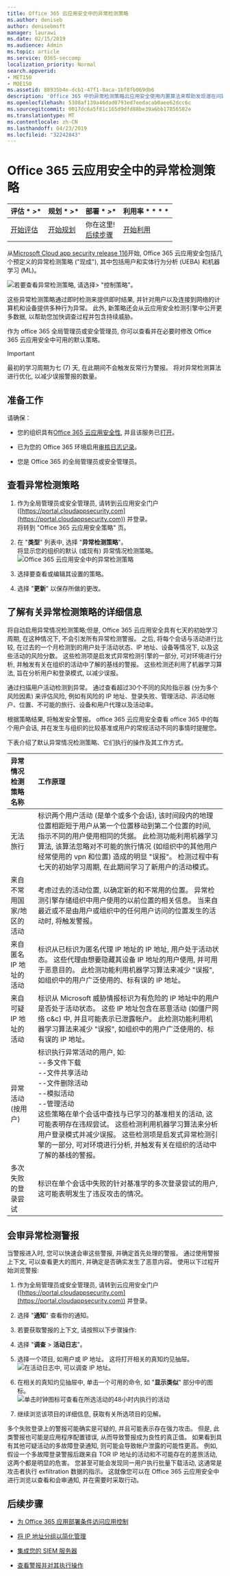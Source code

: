 ```yaml
---
title: Office 365 云应用安全中的异常检测策略
ms.author: deniseb
author: denisebmsft
manager: laurawi
ms.date: 02/15/2019
ms.audience: Admin
ms.topic: article
ms.service: O365-seccomp
localization_priority: Normal
search.appverid:
- MET150
- MOE150
ms.assetid: 88935b4e-dcb1-47f1-8aca-1bf8fb069db6
description: 'Office 365 中的异常检测策略云应用安全使用内置算法来帮助发现潜在问题。 您应该至少有一个异常检测策略, 您可以使用筛选器调整 (在创建时)。 '
ms.openlocfilehash: 5308af139a46dad0793ed7eedacab0aee62dcc6c
ms.sourcegitcommit: 0017dc6a5f81c165d9dfd88be39a6bb17856582e
ms.translationtype: MT
ms.contentlocale: zh-CN
ms.lasthandoff: 04/23/2019
ms.locfileid: "32242843"
---
```

# <a name="anomaly-detection-policies-in-office-365-cloud-app-security"></a>Office 365 云应用安全中的异常检测策略

|评估 * *\>**|规划 * *\>**|部署 * *\>**|利用率 * * * *|
|:-----|:-----|:-----|:-----|
|[开始评估](office-365-cas-overview.md) <br/> |[开始规划](get-ready-for-office-365-cas.md) <br/> |你在这里!  <br/> [后续步骤](ocas-conditional-access-app-control.md) <br/> |[开始利用](utilization-activities-for-ocas.md) <br/> |
   
从[Microsoft Cloud app security release 116](new-in-office-365-cas-2018.md#office-365-cloud-app-security-release-116)开始, Office 365 云应用安全包括几个预定义的异常检测策略 ("现成"), 其中包括用户和实体行为分析 (UEBA) 和机器学习 (ML)。
  
![若要查看异常检测策略, 请选择\> "控制策略"。](media/9663baa5-98bf-45e0-9458-6e572b43ec72.png)
  
这些异常检测策略通过即时检测来提供即时结果, 并针对用户以及连接到网络的计算机和设备提供多种行为异常。 此外, 新策略还会从云应用安全检测引擎中公开更多数据, 以帮助您加快调查过程并包含持续威胁。
  
作为 office 365 全局管理员或安全管理员, 你可以查看并在必要时修改 Office 365 云应用安全中可用的默认策略。
  
 > [!IMPORTANT]
> 最初的学习周期为七 (7) 天, 在此期间不会触发反常行为警报。 将对异常检测算法进行优化, 以减少误报警报的数量。 
  
## <a name="before-you-begin"></a>准备工作

请确保：
  
- 您的组织具有[Office 365 云应用安全性](office-365-cas-overview.md), 并且该服务已[打开](turn-on-office-365-cas.md)。
    
- 已为您的 Office 365 环境启用[审核日志记录](turn-audit-log-search-on-or-off.md)。 
    
- 您是 Office 365 的全局管理员或安全管理员。
    
## <a name="view-your-anomaly-detection-policies"></a>查看异常检测策略

1. 作为全局管理员或安全管理员, 请转到云应用安全门户 ([https://portal.cloudappsecurity.com](https://portal.cloudappsecurity.com)) 并登录。<br>将转到 "Office 365 云应用安全策略" 页。
    
2. 在 "**类型**" 列表中, 选择 "**异常检测策略**"。<br>将显示您的组织的默认 (或现有) 异常情况检测策略。<br>![Office 365 云应用安全中的异常检测策略](media/2e0ee770-787a-4d4a-bea8-389dc765d4c6.png)
  
3. 选择要查看或编辑其设置的策略。
    
4. 选择 "**更新**" 以保存所做的更改。 
    
## <a name="learn-more-about-anomaly-detection-policies"></a>了解有关异常检测策略的详细信息

将自动启用异常情况检测策略;但是, Office 365 云应用安全具有七天的初始学习周期, 在这种情况下, 不会引发所有异常检测警报。 之后, 将每个会话与活动进行比较, 在过去的一个月检测到的用户处于活动状态、IP 地址、设备等情况下, 以及这些活动的风险分数。 这些检测项是启发式异常检测引擎的一部分, 可对环境进行分析, 并触发有关在组织的活动中了解的基线的警报。 这些检测还利用了机器学习算法, 旨在分析用户和登录模式, 以减少误报。
  
通过扫描用户活动检测到异常。 通过查看超过30个不同的风险指示器 (分为多个风险因素) 来评估风险, 例如有风险的 IP 地址、登录失败、管理活动、非活动帐户、位置、不可能的旅行、设备和用户代理以及活动率。
  
根据策略结果, 将触发安全警报。 office 365 云应用安全查看 office 365 中的每个用户会话, 并在发生与组织的比较基准或用户的常规活动不同的事情时提醒您。
  
下表介绍了默认异常情况检测策略、它们执行的操作及其工作方式。
  
|**异常情况检测策略名称**|**工作原理**|
|:-----|:-----|
|无法旅行  <br/> |标识两个用户活动 (是单个或多个会话), 该时间段内的地理位置相距短于用户从第一个位置移动到第二个位置的时间, 指示不同的用户使用相同的凭据。 此检测功能利用机器学习算法, 该算法忽略对不可能的旅行情况 (如组织中的其他用户经常使用的 vpn 和位置) 造成的明显 "误报"。 检测过程中有七天的初始学习周期, 在此期间学习了新用户的活动模式。  <br/> |
|来自不常用国家/地区的活动  <br/> |考虑过去的活动位置, 以确定新的和不常用的位置。 异常检测引擎存储组织中用户使用的以前位置的相关信息。 当来自最近或不是由用户或组织中的任何用户访问的位置发生的活动时, 将触发警报。  <br/> |
|来自匿名 IP 地址的活动  <br/> |标识从已标识为匿名代理 IP 地址的 IP 地址, 用户处于活动状态。 这些代理由想要隐藏其设备 IP 地址的用户使用, 并可用于恶意目的。 此检测功能利用机器学习算法来减少 "误报", 如组织中的用户广泛使用的、标有误的 IP 地址。  <br/> |
|来自可疑 IP 地址的活动  <br/> |标识从 Microsoft 威胁情报标识为有危险的 IP 地址中的用户是否处于活动状态。 这些 IP 地址包含在恶意活动 (如僵尸网络 c&amp;c) 中, 并且可能表示已泄露帐户。 此检测功能利用机器学习算法来减少 "误报", 如组织中的用户广泛使用的、标有误的 IP 地址。  <br/> |
|异常活动 (按用户)  <br/> | 标识执行异常活动的用户, 如:  <br/>  --多文件下载  <br/>  --文件共享活动  <br/>  --文件删除活动  <br/>  --模拟活动  <br/>  --管理活动  <br/>  这些策略在单个会话中查找与已学习的基准相关的活动, 这可能表明存在违规尝试。 这些检测利用机器学习算法来分析用户登录模式并减少误报。 这些检测项是启发式异常检测引擎的一部分, 可对环境进行分析, 并触发有关在组织的活动中了解的基线的警报。  <br/> |
|多次失败的登录尝试  <br/> |标识在单个会话中失败的针对基准学的多次登录尝试的用户, 这可能表明发生了违反攻击的情况。  <br/> |
   
## <a name="triage-anomaly-detection-alerts"></a>会审异常检测警报

当警报进入时, 您可以快速会审这些警报, 并确定首先处理的警报。 通过使用警报上下文, 可以查看更大的图片, 并确定是否确实发生了恶意内容。 使用以下过程开始浏览警报:
  
1. 作为全局管理员或安全管理员, 请转到云应用安全门户 ([https://portal.cloudappsecurity.com](https://portal.cloudappsecurity.com)) 并登录。 
    
2. 选择 "**通知**" 查看你的通知。 
    
3. 若要获取警报的上下文, 请按照以下步骤操作:
    
4. 选择 "**调查** \> **活动日志**"。
    
5. 选择一个项目, 如用户或 IP 地址。 这将打开相关的真知灼见抽屉。<br>![在活动日志中, 可以调查 IP 地址。](media/32a727c5-e406-4fe2-9443-c1a7fb6628fc.png)
  
6. 在相关的真知灼见抽屉中, 单击一个可用的命令, 如 "**显示类似**" 部分中的图标。<br> ![单击时钟图标可查看在所选活动的48小时内执行的活动](media/c6c96aa0-98e5-4205-8873-45f8d6fd0843.png)
  
7. 继续浏览该项目的详细信息, 获取有关所选项目的见解。
    
多个失败登录上的警报可能确实是可疑的, 并且可能表示存在强力攻击。 但是, 此类警报也可能是应用程序配置错误, 从而导致警报成为良性的真正值。 如果看到具有其他可疑活动的多故障登录通知, 则可能会导致帐户泄露的可能性更高。 例如, 假设一个多故障登录警报后跟来自 TOR IP 地址的活动和不可能存在的差旅活动, 这两个都是明显的危害。 您甚至可能会发现同一用户执行批量下载活动, 这通常是攻击者执行 exfiltration 数据的指示。 这就像您可以在 Office 365 云应用安全中进行浏览以查看和会审通知, 并在需要时采取行动。
  
## <a name="next-steps"></a>后续步骤

- [为 Office 365 应用部署条件访问应用控制](ocas-deploy-conditional-access-app-control.md)

- [将 IP 地址分组以简化管理](group-your-ip-addresses-in-ocas.md)

- [集成您的 SIEM 服务器](integrate-your-siem-server-with-office-365-cas.md)
    
- [查看警报并对其执行操作](review-office-365-cas-alerts.md)
    
    

